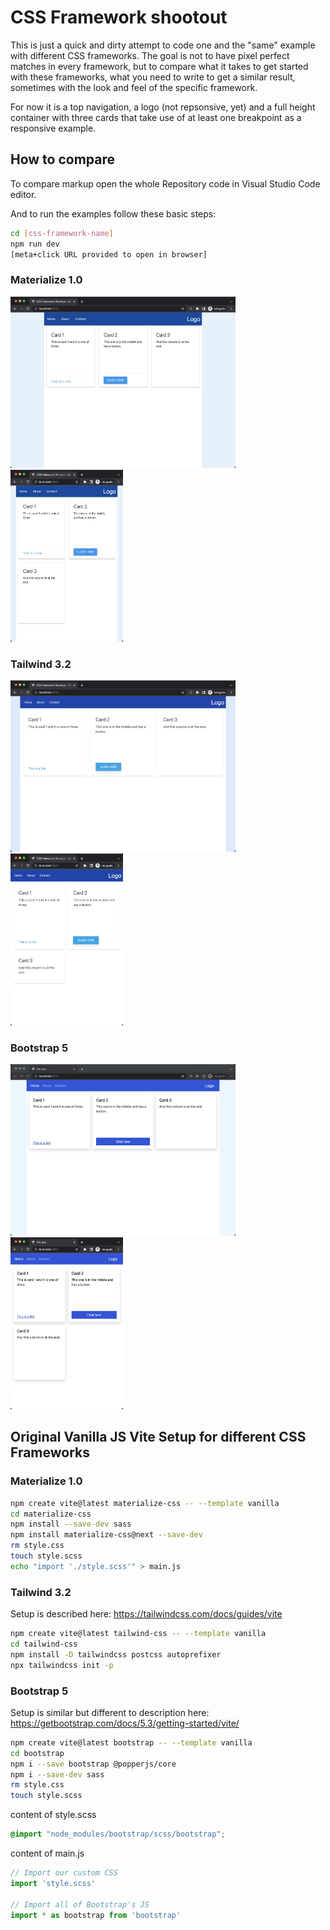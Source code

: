 # CSS Framework shootout

This is just a quick and dirty attempt to code one and the "same" example with different CSS frameworks.
The goal is not to have pixel perfect matches in every framework, but to compare what it takes to get started with these frameworks, what you need to write to get a similar result, sometimes with the look and feel of the specific framework.

For now it is a top navigation, a logo (not repsonsive, yet) and a full height container with three cards that take use of at least one breakpoint as a responsive example.

## How to compare

To compare markup open the whole Repository code in Visual Studio Code editor.

And to run the examples follow these basic steps:

```bash
cd [css-framework-name]
npm run dev
[meta+click URL provided to open in browser]
```

### Materialize 1.0
<img src="screenshots/materialize-css-01.JPG" width="360" /> <img src="screenshots/materialize-css-02.JPG" width="180" />

### Tailwind 3.2
<img src="screenshots/tailwind-css-01.JPG" width="360" /> <img src="screenshots/tailwind-css-02.JPG" width="180" />

### Bootstrap 5
<img src="screenshots/bootstrap-01.JPG" width="360" /> <img src="screenshots/bootstrap-02.JPG" width="180" />

## Original Vanilla JS Vite Setup for different CSS Frameworks

### Materialize 1.0

```bash
npm create vite@latest materialize-css -- --template vanilla
cd materialize-css
npm install --save-dev sass
npm install materialize-css@next --save-dev
rm style.css
touch style.scss
echo "import './style.scss'" > main.js
```

### Tailwind 3.2

Setup is described here: https://tailwindcss.com/docs/guides/vite

```bash
npm create vite@latest tailwind-css -- --template vanilla
cd tailwind-css
npm install -D tailwindcss postcss autoprefixer
npx tailwindcss init -p
```

### Bootstrap 5

Setup is similar but different to description here: https://getbootstrap.com/docs/5.3/getting-started/vite/

```bash
npm create vite@latest bootstrap -- --template vanilla
cd bootstrap
npm i --save bootstrap @popperjs/core
npm i --save-dev sass
rm style.css
touch style.scss
```

content of style.scss

```scss
@import "node_modules/bootstrap/scss/bootstrap";
```

content of main.js

```js
// Import our custom CSS
import 'style.scss'

// Import all of Bootstrap's JS
import * as bootstrap from 'bootstrap'
```
